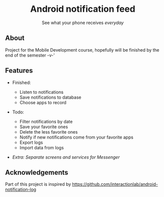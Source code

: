<div align='center'>
    <h1><b> Android notification feed </b></h1>
    <!-- <img src='' width='250' height='250' /> -->
    <p> See what your phone receives <i>everyday</i> </p>

</div>

## **About**

Project for the Mobile Development course, hopefully will be finished by the end of the semester
-v-'

[//]: # (## **INSTALLATION**)

## **Features**

- Finished:
    - Listen to notifications
    - Save notifications to database
    - Choose apps to record

- Todo:
    - Filter notifications by date
    - Save your favorite ones
    - Delete the less favorite ones
    - Notify if new notifications come from your favorite apps
    - Export logs
    - Import data from logs

- _Extra: Separate screens and services for Messenger_

## **Acknowledgements**

Part of this project is inspired by https://github.com/interactionlab/android-notification-log


[//]: # (## **LICENSE**)

